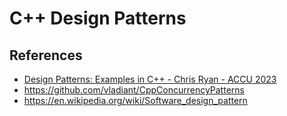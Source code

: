 # C++ Design Patterns

## References
* [Design Patterns: Examples in C++ - Chris Ryan - ACCU 2023](https://www.youtube.com/watch?v=MEejmuLwX9M)
* <https://github.com/vladiant/CppConcurrencyPatterns>
* <https://en.wikipedia.org/wiki/Software_design_pattern>
